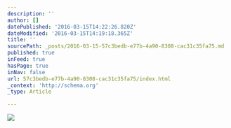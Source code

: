 ```yaml
---
description: ''
author: []
datePublished: '2016-03-15T14:22:26.820Z'
dateModified: '2016-03-15T14:19:18.365Z'
title: ''
sourcePath: _posts/2016-03-15-57c3bedb-e77b-4a90-8308-cac31c35fa75.md
published: true
inFeed: true
hasPage: true
inNav: false
url: 57c3bedb-e77b-4a90-8308-cac31c35fa75/index.html
_context: 'http://schema.org'
_type: Article

---
```

![](https://the-grid-user-content.s3-us-west-2.amazonaws.com/22202543-be6b-410b-a32c-42ce565e6000.png)